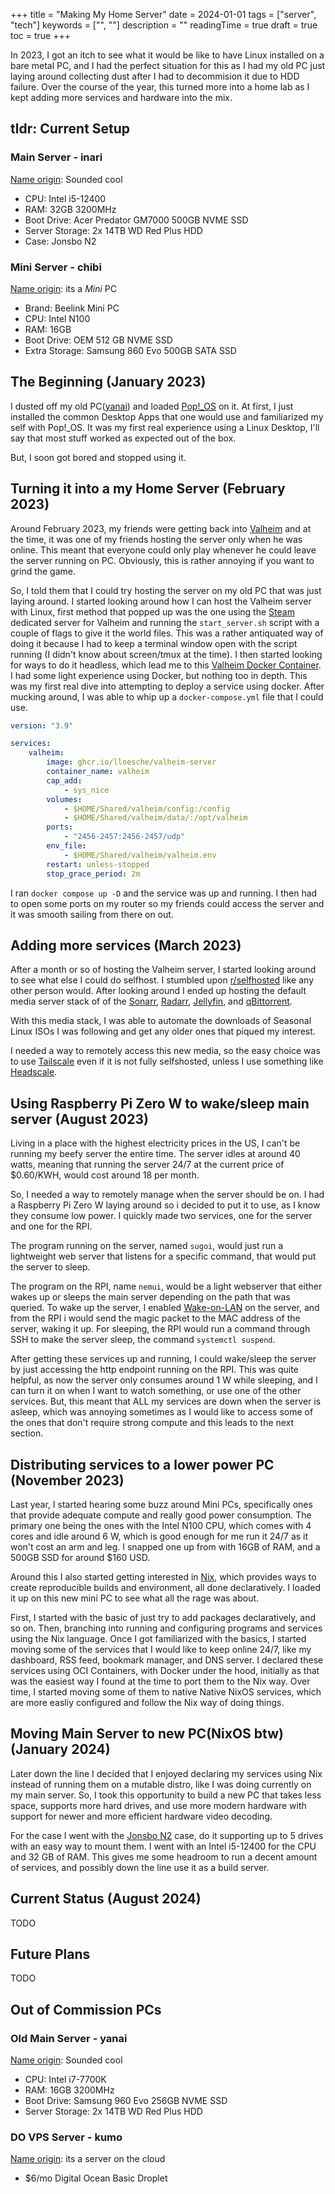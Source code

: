 +++
title = "Making My Home Server"
date = 2024-01-01
tags = ["server", "tech"]
keywords = ["", ""]
description = ""
readingTime = true
draft = true
toc = true
+++

In 2023, I got an itch to see what it would be like to have Linux installed on a bare metal PC, and I had the perfect situation for this as I had my old PC just laying around collecting dust after I had to decommision it due to HDD failure. Over the course of the year, this turned more into a home lab as I kept adding more services and hardware into the mix.

## tldr: Current Setup

### Main Server - **inari**

[Name origin](https://mythopedia.com/topics/inari): Sounded cool

- CPU: Intel i5-12400
- RAM: 32GB 3200MHz
- Boot Drive: Acer Predator GM7000 500GB NVME SSD
- Server Storage: 2x 14TB WD Red Plus HDD
- Case: Jonsbo N2

### Mini Server - **chibi**

[Name origin](https://en.wikipedia.org/wiki/Chibi_(style)): its a *Mini* PC

- Brand: Beelink Mini PC
- CPU: Intel N100
- RAM: 16GB
- Boot Drive: OEM 512 GB NVME SSD
- Extra Storage: Samsung 860 Evo 500GB SATA SSD

## The Beginning (January 2023)

I dusted off my old PC([yanai](#main-server---yanai)) and loaded [Pop!\_OS](https://pop.system76.com/) on it.
At first, I just installed the common Desktop Apps that one would use and familiarized my self with Pop!\_OS.
It was my first real experience using a Linux Desktop, I'll say that most stuff worked as expected out of the box.

But, I soon got bored and stopped using it.

## Turning it into a my Home Server (February 2023)

Around February 2023, my friends were getting back into [Valheim](https://www.valheimgame.com/) and at the time,
it was one of my friends hosting the server only when he was online.
This meant that everyone could only play whenever he could leave the server running on PC.
Obviously, this is rather annoying if you want to grind the game.

So, I told them that I could try hosting the server on my old PC that was just laying around.
I started looking around how I can host the Valheim server with Linux,
first method that popped up was the one using the [Steam](https://store.steampowered.com/) dedicated server for Valheim and running the `start_server.sh` script with a couple of flags to give it the world files.
This was a rather antiquated way of doing it because I had to keep a terminal window open with the script running (I didn't know about screen/tmux at the time).
I then started looking for ways to do it headless, which lead me to this [Valheim Docker Container](https://github.com/lloesche/valheim-server-docker).
I had some light experience using Docker, but nothing too in depth.
This was my first real dive into attempting to deploy a service using docker.
After mucking around, I was able to whip up a `docker-compose.yml` file that I could use.

```yml
version: "3.9"

services:
    valheim:
        image: ghcr.io/lloesche/valheim-server
        container_name: valheim
        cap_add:
            - sys_nice
        volumes:
            - $HOME/Shared/valheim/config:/config
            - $HOME/Shared/valheim/data/:/opt/valheim
        ports:
            - "2456-2457:2456-2457/udp"
        env_file:
            - $HOME/Shared/valheim/valheim.env
        restart: unless-stopped
        stop_grace_period: 2m
```

I ran `docker compose up -D` and the service was up and running.
I then had to open some ports on my router so my friends could access the server and it was smooth sailing from there on out.

## Adding more services (March 2023)

After a month or so of hosting the Valheim server, I started looking around to see what else I could do selfhost.
I stumbled upon [r/selfhosted](https://www.reddit.com/r/selfhosted/) like any other person would.
After looking around I ended up hosting the default media server stack of of the [Sonarr](https://sonarr.tv/), [Radarr](https://radarr.video/), [Jellyfin](https://jellyfin.org/), and [qBittorrent](https://www.qbittorrent.org/).

With this media stack, I was able to automate the downloads of Seasonal Linux ISOs I was following and get any older ones that piqued my interest.

I needed a way to remotely access this new media, so the easy choice was to use [Tailscale](https://tailscale.com/) even if it is not fully selfshosted, unless I use something like [Headscale](https://github.com/juanfont/headscale).

## Using Raspberry Pi Zero W to wake/sleep main server (August 2023)

Living in a place with the highest electricity prices in the US, I can't be running my beefy server the entire time.
The server idles at around 40 watts, meaning that running the server 24/7 at the current price of \$0.60/KWH, would cost around 18 per month.

So, I needed a way to remotely manage when the server should be on.
I had a Raspberry Pi Zero W laying around so i decided to put it to use, as I know they consume low power.
I quickly made two services, one for the server and one for the RPI.

The program running on the server, named `sugoi`, would just run a lightweight web server that listens for a specific command, that would put the server to sleep.

The program on the RPI, name `nemui`, would be a light webserver that either wakes up or sleeps the main server depending on the path that was queried.
To wake up the server, I enabled [Wake-on-LAN](https://todo) on the server, and from the RPI i would send the magic packet to the MAC address of the server, waking it up.
For sleeping, the RPI would run a command through SSH to make the server sleep, the command `systemctl suspend`.

After getting these services up and running, I could wake/sleep the server by just accessing the http endpoint running on the RPI.
This was quite helpful, as now the server only consumes around 1 W while sleeping, and I can turn it on when I want to watch something, or use one of the other services.
But, this meant that ALL my services are down when the server is asleep, which was annoying sometimes as I would like to access some of the ones that don't require strong compute and this leads to the next section.

## Distributing services to a lower power PC (November 2023)

Last year, I started hearing some buzz around Mini PCs, specifically ones that provide adequate compute and really good power consumption.
The primary one being the ones with the Intel N100 CPU, which comes with 4 cores and idle around 6 W, which is good enough for me run it 24/7 as it won't cost an arm and leg.
I snapped one up from with 16GB of RAM, and a 500GB SSD for around \$160 USD.

Around this I also started getting interested in [Nix](https://todo), which provides ways to create reproducible builds and environment, all done declaratively.
I loaded it up on this new mini PC to see what all the rage was about.

First, I started with the basic of just try to add packages declaratively, and so on. Then, branching into running and configuring programs and services using the Nix language.
Once I got familiarized with the basics, I started moving some of the services that I would like to keep online 24/7, like my dashboard, RSS feed, bookmark manager, and DNS server.
I declared these services using OCI Containers, with Docker under the hood, initially as that was the easiest way I found at the time to port them to the Nix way.
Over time, I started moving some of them to native Native NixOS services, which are more easliy configured and follow the Nix way of doing things.

## Moving Main Server to new PC(NixOS btw) (January 2024)

Later down the line I decided that I enjoyed declaring my services using Nix instead of running them on a mutable distro, like I was doing currently on my main server.
So, I took this opportunity to build a new PC that takes less space, supports more hard drives, and use more modern hardware with support for newer and more efficient hardware video decoding.

For the case I went with the [Jonsbo N2](https://todo) case, do it supporting up to 5 drives with an easy way to mount them.
I went with an Intel i5-12400 for the CPU and 32 GB of RAM. This gives me some headroom to run a decent amount of services, and possibly down the line use it as a build server.


## Current Status (August 2024)

TODO

## Future Plans

TODO

## Out of Commission PCs

### Old Main Server - **yanai**

[Name origin](https://en.wikipedia.org/wiki/Yanai,_Yamaguchi): Sounded cool

- CPU: Intel i7-7700K
- RAM: 16GB 3200MHz
- Boot Drive: Samsung 960 Evo 256GB NVME SSD
- Server Storage: 2x 14TB WD Red Plus HDD

### DO VPS Server - **kumo**

[Name origin](https://www.nihongomaster.com/japanese/dictionary/word/16254/kumo-%E9%9B%B2-%E3%81%8F%E3%82%82): its a server on the cloud

- $6/mo Digital Ocean Basic Droplet

